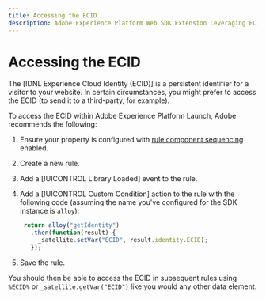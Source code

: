 ```yaml
---
title: Accessing the ECID 
description: Adobe Experience Platform Web SDK Extension Leveraging ECID in Adobe Experience Platform Launch
---
```


# Accessing the ECID

The [!DNL Experience Cloud Identity (ECID)] is a persistent identifier for a visitor to your website. In certain circumstances, you might prefer to access the ECID (to send it to a third-party, for example).

To access the ECID within Adobe Experience Platform Launch, Adobe recommends the following:

1. Ensure your property is configured with [rule component sequencing](https://experienceleague.adobe.com/docs/launch/using/ui/rules.html?lang=en#rule-component-sequencing) enabled. 
1. Create a new rule.
1. Add a [!UICONTROL Library Loaded] event to the rule.
1. Add a [!UICONTROL Custom Condition] action to the rule with the following code (assuming the name you've configured for the SDK instance is `alloy`):

   ```javascript
    return alloy("getIdentity")
      .then(function(result) {
        _satellite.setVar("ECID", result.identity.ECID);
      });
   ```

1. Save the rule.

You should then be able to access the ECID in subsequent rules using `%ECID%` or `_satellite.getVar("ECID")` like you would any other data element. 

